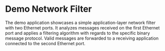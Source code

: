 # Demo Network Filter

The demo application showcases a simple application-layer network filter with
two Ethernet ports. It analyzes messages received on the first Ethernet port
and applies a filtering algorithm with regards to the specific binary message
protocol. Valid messages are forwarded to a receiving application connected to
the second Ethernet port.
